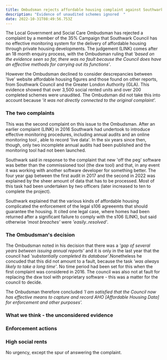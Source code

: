 ```yaml
---
title: Ombudsman rejects affordable housing complaint against Southwark
description: "Evidence of unaudited schemes ignored  "
date: 2022-10-31T08:49:56.753Z
---
```

The Local Government and Social Care Ombudsman has rejected a complaint by a member of the 35% Campaign that Southwark Council has no effective monitoring system for the delivery of affordable housing through private housing developments.  The judgement (LINK) comes after an 18 month enquiry process, with the Ombudsman ruling that *'based on the evidence seen so far, there was no fault because the Council does have an effective methods for carrying out its functions'*.

However the Ombudsman declined to consider descrepancies between 'live' website affordable housing figures and those found on other reports, from Southwark Council and the Greater London Authority (GLA).  This evidence showed that over 3,500 social  rented units and over 200 completed schemes were unaudited.  The Ombudsman did not take this into account because *'it was not directly connected to the original complaint'.*

### The two complaints

This was the second complaint on this issue to the Ombudsman.  After an earlier complaint (LINK) in 2016 Southwark had undertook to introduce effective monitoring procedures, including annual audits and an online monitoring tool , able to record 'live data'.  In the six years since then, though, only two incomplete annual audits had been published and the monitoring tool had not been launched.

Southwark said in response to the complaint that new 'off the peg' software was better than the commissioned tool (the dxw tool) and that, in any event it was working with another software developer for something better.  The four year gap between the first audit in 2017 and the second in 2022 was explained by the sheer amount of data that has to be processed.  Most of this task had been undertaken by two officers (later increased to ten to complete the project).  

Southwark explained that the various kinds of affordable housing complicated the enforcement of the legal s106 agreeemts that should guarantee the housing.  It cited one legal case, where homes had been returned after a significant failure to comply with the s106 (LINK), but said otherwise *'most breaches'* were *'easily..resolved'*. 

### The Ombudsman's decision

The Ombudsman noted in his decision that there was a *'gap of several years between issuing annual reports'* and it is only in the last year that the council had *'substantially completed its database'*.Nonetheless he concuded that this did not amount to a fault, because the task *'was always likely to take a long time'*.   No time period had been set for this when the first complaint was considered in 2016.  The council was also not at fault for replacing the dxw tool with proprietary software - this was a matter for the council to decide.

The Onbudsman therefore concluded *'I am satisfied that the Council now has effective means to capture and record AHO \[Affordable Housing Data] for enforcement and other purposes'.*

### What we think - the unconsidered evidence



### Enforcement actions

### High social rents

No urgency, except the spur of answering the complaint.